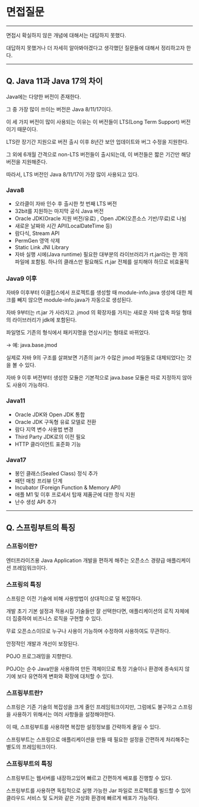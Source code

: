# 면접질문
---

면접시 확실하지 않은 개념에 대해서는 대답하지 못했다.


대답하지 못했거나 더 자세히 알아봐야겠다고 생각했던 질문들에 대해서 정리하고자 한다.

---

## Q. Java 11과 Java 17의 차이



Java에는 다양한 버전이 존재한다. 

그 중 가장 많이 쓰이는 버전은 Java 8/11/17이다. 

이 세 가지 버전이 많이 사용되는 이유는 이 버전들이 LTS(Long Term Support) 버전이기 때문이다.

LTS란 장기간 지원으로 버전 출시 이후 8년간 보안 업데이트와 버그 수정을 지원한다.

그 외에 6개월 간격으로 non-LTS 버전들이 출시되는데, 이 버전들은 짧은 기간만 해당 버전을 지원해준다.

따라서, LTS 버전인 Java 8/11/17이 가장 많이 사용되고 있다.



### Java8

- 오라클이 자바 인수 후 출시한 첫 번째 LTS 버전
- 32bit를 지원하는 마지막 공식 Java 버전
- Oracle JDK(Oracle 지원 버전/유료) , Open JDK(오픈소스 기반/무료)로 나뉨
- 새로운 날짜와 시간 API(LocalDateTime 등)
- 람다식, Stream API
- PermGen 영역 삭제
- Static Link JNI Library
- 자바 실행 시에(Java runtime) 필요한 대부분의 라이브러리가 rt.jar라는 한 개의 파일에 포함됨. 하나의 클래스만 필요해도 rt.jar 전체를 설치해야 하므로 비효율적




### Java9 이후

자바9 이후부터 이클립스에서 프로젝트를 생성할 때 module-info.java 생성에 대한 체크를 빼지 않으면 module-info.java가 자동으로 생성된다.

자바 9부터는 rt.jar 가 사라지고 .jmod 의 확장자를 가지는 새로운 자바 압축 파일 형태의 라이브러리가 jdk에 포함된다.

파일명도 기존의 형식에서 패키지명을 연상시키는 형태로 바뀌었다.

→ 예: java.base.jmod

실제로 자바 9의 구조를 살펴보면 기존의 jar가 수많은 jmod 파일들로 대체되었다는 것을 볼 수 있다.

자바 9 이후 버전부터 생성한 모듈은 기본적으로 java.base 모듈은 따로 지정하지 않아도 사용이 가능하다.



### Java11

- Oracle JDK와 Open JDK 통합
- Oracle JDK 구독형 유료 모델로 전환
- 람다 지역 변수 사용법 변경
- Third Party JDK로의 이전 필요
- HTTP 클라이언트 표준화 기능



### Java17

- 봉인 클래스(Sealed Class) 정식 추가
- 패턴 매칭 프리뷰 단계
- Incubator (Foreign Function & Memory API)
- 애플 M1 및 이후 프로세서 탑재 제품군에 대한 정식 지원
- 난수 생성 API 추가




---



## Q. 스프링부트의 특징


### 스프링이란?

엔터프라이즈용 Java Application 개발을 편하게 해주는 오픈소스 경량급 애플리케이션 프레임워크이다.



### 스프링의 특징

스프링은 이전 기술에 비해 사용방법이 상대적으로 덜 복잡하다.

개발 초기 기본 설정과 적용시킬 기술들만 잘 선택한다면, 애플리케이션의 로직 자체에 더 집중하여 비즈니스 로직을 구현할 수 있다.

무료 오픈소스이므로 누구나 사용이 가능하며 수정하여 사용하여도 무관하다.

안정적인 개발과 개선이 보장된다.

POJO 프로그래밍을 지향한다.

POJO는 순수 Java만을 사용하여 만든 객체이므로 특정 기술이나 환경에 종속되지 않기에 보다 유연하게 변화와 확장에 대처할 수 있다.



### 스프링부트란?

스프링은 기존 기술의 복잡성을 크게 줄인 프레임워크이지만, 그럼에도 불구하고 스프링을 사용하기 위해서는 여러 사항들을 설정해야한다.

이 때, 스프링부트를 사용하면 복잡한 설정정보를 간략하게 줄일 수 있다.

스프링부트는 스프링으로 애플리케이션을 만들 때 필요한 설정을 간편하게 처리해주는 별도의 프레임워크이다.



### 스프링부트의 특징

스프링부트는 웹서버를 내장하고있어 빠르고 간편하게 배포를 진행할 수 있다.

스프링부트를 사용하면 독립적으로 실행 가능한 Jar 파일로 프로젝트를 빌드할 수 있어 클라우드 서비스 및 도커와 같은 가상화 환경에 빠르게 배포가 가능하다.
